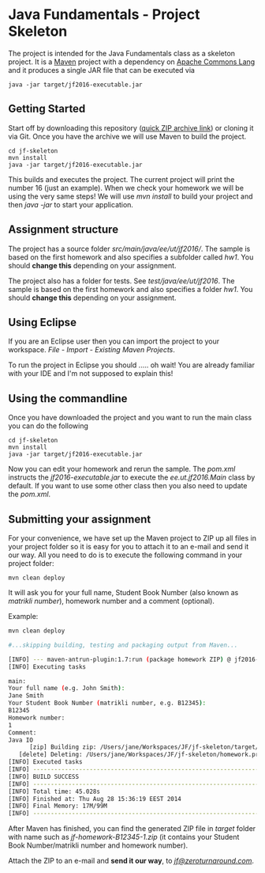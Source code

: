 Java Fundamentals - Project Skeleton
===========

The project is intended for the Java Fundamentals class as a skeleton project. It is a [Maven](http://maven.apache.org/)
project with a dependency on [Apache Commons Lang](http://commons.apache.org/lang/) and it produces a single
JAR file that can be executed via

```shell
java -jar target/jf2016-executable.jar
```

Getting Started
---------------

Start off by downloading this repository ([quick ZIP archive link](https://github.com/toomasr/jf-skeleton/zipball/master)) or cloning it via Git. Once you have the archive we will use Maven to build the project.

```shell
cd jf-skeleton
mvn install
java -jar target/jf2016-executable.jar
```

This builds and executes the project. The current project will print the number 16 (just an example). When we check your
homework we will be using the very same steps! We will use *mvn install* to build your project and then *java -jar*
to start your application.

Assignment structure
--------------------------

The project has a source folder *src/main/java/ee/ut/jf2016/*. The sample is based on the first homework and
also specifies a subfolder called *hw1*. You should **change this** depending on your assignment.

The project also has a folder for tests. See *test/java/ee/ut/jf2016*. The sample is based on the first homework
and also specifies a folder *hw1*. You should **change this** depending on your assignment.

Using Eclipse
-------------

If you are an Eclipse user then you can import the project to your workspace. *File* - *Import* - *Existing Maven Projects*.

To run the project in Eclipse you should ..... oh wait! You are already familiar with your IDE and I'm not supposed to explain this!

Using the commandline
---------------------

Once you have downloaded the project and you want to run the main class you can do the following

```shell
cd jf-skeleton
mvn install
java -jar target/jf2016-executable.jar
```

Now you can edit your homework and rerun the sample. The *pom.xml* instructs the *jf2016-executable.jar* to execute
the *ee.ut.jf2016.Main* class by default. If you want to use some other class then you also need to update the *pom.xml*.

Submitting your assignment
--------------------------

For your convenience, we have set up the Maven project to ZIP up all files in your project folder so it is easy for you to attach it to an e-mail and send it our way. All you need to do is to execute the following command in your project folder:

```
mvn clean deploy
```

It will ask you for your full name, Student Book Number (also known as *matrikli number*), homework number and a comment (optional).

Example:

```bash
mvn clean deploy

#...skipping building, testing and packaging output from Maven...

[INFO] --- maven-antrun-plugin:1.7:run (package homework ZIP) @ jf2016-hwX ---
[INFO] Executing tasks

main:
Your full name (e.g. John Smith):
Jane Smith
Your Student Book Number (matrikli number, e.g. B12345):
B12345
Homework number:
1
Comment:
Java IO
      [zip] Building zip: /Users/jane/Workspaces/JF/jf-skeleton/target/jf-howework-B12345-1.zip
   [delete] Deleting: /Users/jane/Workspaces/JF/jf-skeleton/homework.properties
[INFO] Executed tasks
[INFO] ------------------------------------------------------------------------
[INFO] BUILD SUCCESS
[INFO] ------------------------------------------------------------------------
[INFO] Total time: 45.028s
[INFO] Finished at: Thu Aug 28 15:36:19 EEST 2014
[INFO] Final Memory: 17M/99M
[INFO] ------------------------------------------------------------------------
```

After Maven has finished, you can find the generated ZIP file in *target* folder with name such as 
*jf-homework-B12345-1.zip* (it contains your Student Book Number/matrikli number and homework number).

Attach the ZIP to an e-mail and **send it our way**, to *jf@zeroturnaround.com*.
